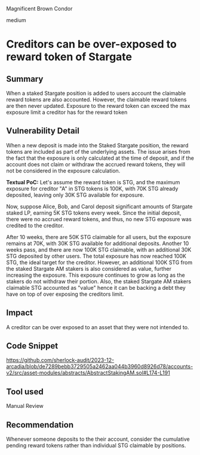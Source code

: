 Magnificent Brown Condor

medium

# Creditors can be over-exposed to reward token of Stargate

## Summary
When a staked Stargate position is added to users account the claimable reward tokens are also accounted. However, the claimable reward tokens are then never updated. Exposure to the reward token can exceed the max exposure limit a creditor has for the reward token 
## Vulnerability Detail
When a new deposit is made into the Staked Stargate position, the reward tokens are included as part of the underlying assets. The issue arises from the fact that the exposure is only calculated at the time of deposit, and if the account does not claim or withdraw the accrued reward tokens, they will not be considered in the exposure calculation.

**Textual PoC:**
Let's assume the reward token is STG, and the maximum exposure for creditor "A" in STG tokens is 100K, with 70K STG already deposited, leaving only 30K STG available for exposure.

Now, suppose Alice, Bob, and Carol deposit significant amounts of Stargate staked LP, earning 5K STG tokens every week. Since the initial deposit, there were no accrued reward tokens, and thus, no new STG exposure was credited to the creditor.

After 10 weeks, there are 50K STG claimable for all users, but the exposure remains at 70K, with 30K STG available for additional deposits. Another 10 weeks pass, and there are now 100K STG claimable, with an additional 30K STG deposited by other users. The total exposure has now reached 100K STG, the ideal target for the creditor. However, an additional 100K STG from the staked Stargate AM stakers is also considered as value, further increasing the exposure. This exposure continues to grow as long as the stakers do not withdraw their portion. Also, the staked Stargate AM stakers claimable STG accounted as "value" hence it can be backing a debt they have on top of over exposing the creditors limit.
## Impact
A creditor can be over exposed to an asset that they were not intended to. 
## Code Snippet
https://github.com/sherlock-audit/2023-12-arcadia/blob/de7289bebb3729505a2462aa044b3960d8926d78/accounts-v2/src/asset-modules/abstracts/AbstractStakingAM.sol#L174-L191
## Tool used

Manual Review

## Recommendation
Whenever someone deposits to the their account, consider the cumulative pending reward tokens rather than individual STG claimable by positions.